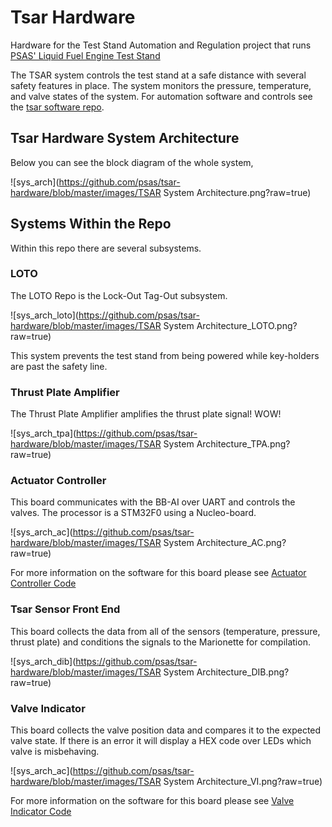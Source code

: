 # Tsar Hardware
Hardware for the Test Stand Automation and Regulation project that runs [PSAS' Liquid Fuel Engine Test Stand](https://github.com/psas/liquid-engine-test-stand)

The TSAR system controls the test stand at a safe distance with several safety features in place. The system monitors the pressure, temperature, and valve states of the system. For automation software and controls see the [tsar software repo](https://github.com/psas/tsar-software). 

## Tsar Hardware System Architecture 

Below you can see the block diagram of the whole system,

![sys_arch](https://github.com/psas/tsar-hardware/blob/master/images/TSAR System Architecture.png?raw=true)

## Systems Within the Repo

Within this repo there are several subsystems.

### LOTO

The LOTO Repo is the Lock-Out Tag-Out subsystem.

![sys_arch_loto](https://github.com/psas/tsar-hardware/blob/master/images/TSAR System Architecture_LOTO.png?raw=true)

This system prevents the test stand from being powered while key-holders are past the safety line. 


### Thrust Plate Amplifier

The Thrust Plate Amplifier amplifies the thrust plate signal! WOW!

![sys_arch_tpa](https://github.com/psas/tsar-hardware/blob/master/images/TSAR System Architecture_TPA.png?raw=true)


### Actuator Controller

This board communicates with the BB-AI over UART and controls the valves. The processor is a STM32F0 using a Nucleo-board. 

![sys_arch_ac](https://github.com/psas/tsar-hardware/blob/master/images/TSAR System Architecture_AC.png?raw=true)

For more information on the software for this board please see [Actuator Controller Code](https://github.com/psas/tsar-software/tree/master/actuator-controller)

### Tsar Sensor Front End

This board collects the data from all of the sensors (temperature, pressure, thrust plate) and conditions the signals to the Marionette for compilation. 

![sys_arch_dib](https://github.com/psas/tsar-hardware/blob/master/images/TSAR System Architecture_DIB.png?raw=true)

### Valve Indicator

This board collects the valve position data and compares it to the expected valve state. If there is an error it will display a HEX code over LEDs which valve is misbehaving. 

![sys_arch_ac](https://github.com/psas/tsar-hardware/blob/master/images/TSAR System Architecture_VI.png?raw=true)

For more information on the software for this board please see [Valve Indicator Code](https://github.com/psas/tsar-software)
